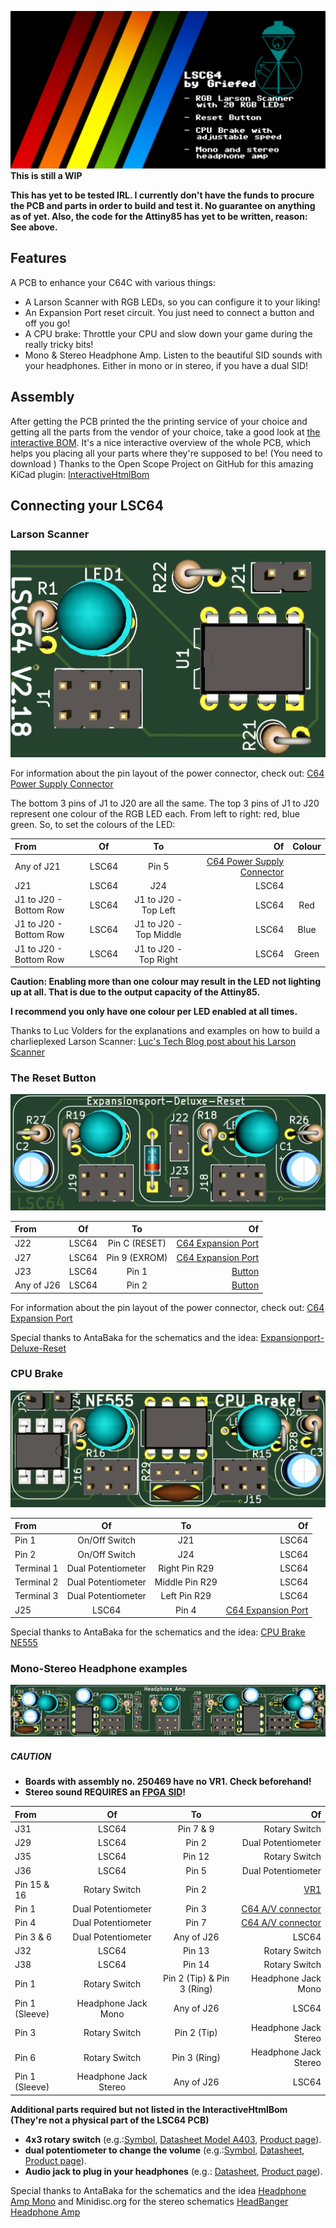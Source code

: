 ![Social_Preview](images/Social_Preview.PNG)
**This is still a WIP**

**This has yet to be tested IRL. I currently don't have the funds to procure the PCB and parts in order to build and test it. No guarantee on anything as of yet. Also, the code for the Attiny85 has yet to be written, reason: See above.**
## Features

A PCB to enhance your C64C with various things:
- A Larson Scanner with RGB LEDs, so you can configure it to your liking!
- An Expansion Port reset circuit. You just need to connect a button and off you go!
- A CPU brake: Throttle your CPU and slow down your game during the really tricky bits!
- Mono & Stereo Headphone Amp. Listen to the beautiful SID sounds with your headphones. Either in mono or in stereo, if you have a dual SID!

## Assembly

After getting the PCB printed the the printing service of your choice and getting all the parts from the vendor of your choice, take a good look at [the interactive BOM](BOMinteractive.html).
It's a nice interactive overview of the whole PCB, which helps you placing all your parts where they're supposed to be! (You need to download )
Thanks to the Open Scope Project on GitHub for this amazing KiCad plugin: [InteractiveHtmlBom](https://github.com/openscopeproject/InteractiveHtmlBom)

## Connecting your LSC64

### Larson Scanner

![Larson](images/Larson-Scanner.PNG)

For information about the pin layout of the power connector, check out: [C64 Power Supply Connector](https://www.c64-wiki.com/wiki/Power_Supply_Connector)

The bottom 3 pins of J1 to J20 are all the same. The top 3 pins of J1 to J20 represent one colour of the RGB LED each.
From left to right: red, blue green.
So, to set the colours of the LED:

| From                  | Of                   | To                        | Of                                                                                | Colour |
|:----------------------|:--------------------:|:-------------------------:|----------------------------------------------------------------------------------:|:------:|
| Any of J21            | LSC64                | Pin 5                     | [C64 Power Supply Connector](https://www.c64-wiki.com/wiki/Power_Supply_Connector)|        |
| J21                   | LSC64                | J24                       | LSC64                                                                             |        |
| J1 to J20 - Bottom Row| LSC64                | J1 to J20 - Top Left      | LSC64                                                                             | Red    |
| J1 to J20 - Bottom Row| LSC64                | J1 to J20 - Top Middle    | LSC64                                                                             | Blue   |
| J1 to J20 - Bottom Row| LSC64                | J1 to J20 - Top Right     | LSC64                                                                             | Green  |

**Caution: Enabling more than one colour may result in the LED not lighting up at all. That is due to the output capacity of the Attiny85.**

**I recommend you only have one colour per LED enabled at all times.**

Thanks to Luc Volders for the explanations and examples on how to build a charlieplexed Larson Scanner: [Luc's Tech Blog post about his Larson Scanner](https://lucstechblog.blogspot.com/2017/09/charlieplexing.html)

### The Reset Button

![Reset](images/Expansionport-Deluxe-Reset.PNG)

| From          | Of                   | To                        | Of                                |
|:--------------|:--------------------:|:-------------------------:|----------------------------------:|
| J22           | LSC64                | Pin C (RESET)             | [C64 Expansion Port](https://www.c64-wiki.com/wiki/Expansion_Port)|
| J27           | LSC64                | Pin 9 (EXROM)             | [C64 Expansion Port](https://www.c64-wiki.com/wiki/Expansion_Port)|
| J23           | LSC64                | Pin 1                     | [Button](https://www.digikey.de/product-detail/de/e-switch/RP3502MABLK/EG1932-ND/280450?cur=EUR&lang=de)|
| Any of J26    | LSC64                | Pin 2                     | [Button](https://www.digikey.de/product-detail/de/e-switch/RP3502MABLK/EG1932-ND/280450?cur=EUR&lang=de)|

For information about the pin layout of the power connector, check out: [C64 Expansion Port](https://www.c64-wiki.com/wiki/Expansion_Port)

Special thanks to AntaBaka for the schematics and the idea: [Expansionport-Deluxe-Reset](http://pitsch.de/stuff/c64/index_c64.htm#A24)

### CPU Brake

![CPUBrake](images/NE555-CPU-Brake.PNG)

| From          | Of                   | To                        | Of                                |
|:--------------|:--------------------:|:-------------------------:|----------------------------------:|
| Pin 1         | On/Off Switch        | J21                       | LSC64                             |
| Pin 2         | On/Off Switch        | J24                       | LSC64                             |
| Terminal 1    | Dual Potentiometer   | Right Pin R29             | LSC64                             |
| Terminal 2    | Dual Potentiometer   | Middle Pin R29            | LSC64                             |
| Terminal 3    | Dual Potentiometer   | Left Pin R29              | LSC64                             |
| J25           | LSC64                | Pin 4                     | [C64 Expansion Port](https://www.c64-wiki.com/wiki/Expansion_Port)|

Special thanks to AntaBaka for the schematics and the idea: [CPU Brake NE555](http://pitsch.de/stuff/c64/index_c64.htm#A41)

### Mono-Stereo Headphone examples

![Amp](images/Mono-Stereo-Headphone-Amp.PNG)

##### CAUTION
- **Boards with assembly no. 250469 have no VR1. Check beforehand!**
- **Stereo sound REQUIRES an [FPGA SID](https://webstore.kryoflux.com/catalog/product_info.php?cPath=27&products_id=63&language=en)!**

| From          | Of                   | To                        | Of                                |
|:--------------|:--------------------:|:-------------------------:|----------------------------------:|
| J31           | LSC64                | Pin 7 & 9                 | Rotary Switch                     |
| J29           | LSC64                | Pin 2                     | Dual Potentiometer                |
| J35           | LSC64                | Pin 12                    | Rotary Switch                     |
| J36           | LSC64                | Pin 5                     | Dual Potentiometer                |
| Pin 15 & 16   | Rotary Switch        | Pin 2                     | [VR1](images/Amp_Power_Supply.PNG)|
| Pin 1         | Dual Potentiometer   | Pin 3                     | [C64 A/V connector](https://www.c64-wiki.com/wiki/A/V_Jack)|
| Pin 4         | Dual Potentiometer   | Pin 7                     | [C64 A/V connector](https://www.c64-wiki.com/wiki/A/V_Jack)|
| Pin 3 & 6     | Dual Potentiometer   | Any of J26                | LSC64                             |
| J32           | LSC64                | Pin 13                    | Rotary Switch                     |
| J38           | LSC64                | Pin 14                    | Rotary Switch                     |
| Pin 1         | Rotary Switch        | Pin 2 (Tip) & Pin 3 (Ring)| Headphone Jack Mono               |
| Pin 1 (Sleeve)| Headphone Jack Mono  | Any of J26                | LSC64                             |
| Pin 3         | Rotary Switch        | Pin 2 (Tip)               | Headphone Jack Stereo             |
| Pin 6         | Rotary Switch        | Pin 3 (Ring)              | Headphone Jack Stereo             |
| Pin 1 (Sleeve)| Headphone Jack Stereo| Any of J26                | LSC64                             |

**Additional parts required but not listed in the InteractiveHtmlBom (They're not a physical part of the LSC64 PCB)**
- **4x3 rotary switch** (e.g.:[Symbol](images/Rotary_Switch4x3.PNG), [Datasheet Model A403](https://dznh3ojzb2azq.cloudfront.net/products/Rotary/A/documents/datasheet.pdf), [Product page](https://www.digikey.de/product-detail/de/c-k/A40315RNZQ/CKC7008-ND/181440)).
- **dual potentiometer to change the volume** (e.g.:[Symbol](images/Dual_Potentiometer.PNG), [Datasheet](https://www.bourns.com/docs/Product-Datasheets/PDB18.pdf), [Product page](https://www.digikey.de/product-detail/de/bourns-inc/PDB182-K430K-104A/PDB182-K430K-104A-ND/3780721)).
- **Audio jack to plug in your headphones** (e.g.: [Datasheet](https://www.cuidevices.com/product/resource/sj1-351x.pdf), [Product page](https://www.digikey.de/product-detail/de/cui-devices/SJ1-3513/CP1-3513-ND/738683)).

Special thanks to AntaBaka for the schematics and the idea [Headphone Amp Mono](http://pitsch.de/stuff/c64/index_amp.htm) and Minidisc.org for the stereo schematics [HeadBanger Headphone Amp](http://www.minidisc.org/headbanger.html)
